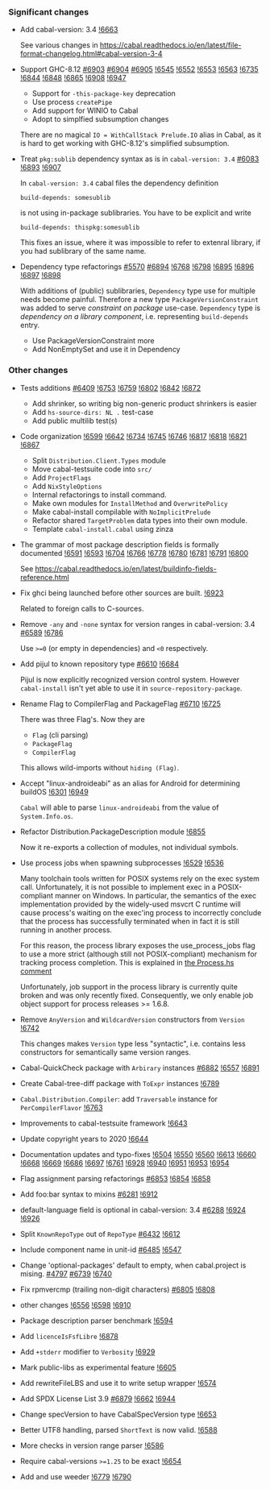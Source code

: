 ### Significant changes

- Add cabal-version: 3.4 [!6663](https://github.com/haskell/cabal/pull/6663)
  
  See various changes in https://cabal.readthedocs.io/en/latest/file-format-changelog.html#cabal-version-3-4
  
- Support GHC-8.12 [#6903](https://github.com/haskell/cabal/issues/6903) [#6904](https://github.com/haskell/cabal/issues/6904) [#6905](https://github.com/haskell/cabal/issues/6905) [!6545](https://github.com/haskell/cabal/pull/6545) [!6552](https://github.com/haskell/cabal/pull/6552) [!6553](https://github.com/haskell/cabal/pull/6553) [!6563](https://github.com/haskell/cabal/pull/6563) [!6735](https://github.com/haskell/cabal/pull/6735) [!6844](https://github.com/haskell/cabal/pull/6844) [!6848](https://github.com/haskell/cabal/pull/6848) [!6865](https://github.com/haskell/cabal/pull/6865) [!6908](https://github.com/haskell/cabal/pull/6908) [!6947](https://github.com/haskell/cabal/pull/6947)
  
  - Support for `-this-package-key` deprecation
  - Use process `createPipe`
  - Add support for WINIO to Cabal
  - Adopt to simplfied subsumption changes
  
  There are no magical `IO = WithCallStack Prelude.IO` alias in Cabal,
  as it is hard to get working with GHC-8.12's simplified subsumption.
  
- Treat `pkg:sublib` dependency syntax as is in `cabal-version: 3.4` [#6083](https://github.com/haskell/cabal/issues/6083) [!6893](https://github.com/haskell/cabal/pull/6893) [!6907](https://github.com/haskell/cabal/pull/6907)
  
  In `cabal-version: 3.4` cabal files the dependency definition
  
  ```cabal
  build-depends: somesublib
  ```
  
  is not using in-package sublibraries. You have to be explicit and write
  
  ```cabal
  build-depends: thispkg:somesublib
  ```
  
  This fixes an issue, where it was impossible to refer to extenral
  library, if you had sublibrary of the same name.
  
- Dependency type refactorings [#5570](https://github.com/haskell/cabal/issues/5570) [#6894](https://github.com/haskell/cabal/issues/6894) [!6768](https://github.com/haskell/cabal/pull/6768) [!6798](https://github.com/haskell/cabal/pull/6798) [!6895](https://github.com/haskell/cabal/pull/6895) [!6896](https://github.com/haskell/cabal/pull/6896) [!6897](https://github.com/haskell/cabal/pull/6897) [!6898](https://github.com/haskell/cabal/pull/6898)
  
  With additions of (public) sublibraries, `Dependency` type use for multiple needs become painful.
  Therefore a new type `PackageVersionConstraint` was added to serve *constraint on package* use-case.
  `Dependency` type is *dependency on a library component*, i.e. representing `build-depends` entry.
  
  - Use PackageVersionConstraint more
  - Add NonEmptySet and use it in Dependency
  
### Other changes

- Tests additions [#6409](https://github.com/haskell/cabal/issues/6409) [!6753](https://github.com/haskell/cabal/pull/6753) [!6759](https://github.com/haskell/cabal/pull/6759) [!6802](https://github.com/haskell/cabal/pull/6802) [!6842](https://github.com/haskell/cabal/pull/6842) [!6872](https://github.com/haskell/cabal/pull/6872)
  
  - Add shrinker, so writing big non-generic product shrinkers is easier
  - Add `hs-source-dirs: NL .` test-case
  - Add public multilib test(s)
  
- Code organization [!6599](https://github.com/haskell/cabal/pull/6599) [!6642](https://github.com/haskell/cabal/pull/6642) [!6734](https://github.com/haskell/cabal/pull/6734) [!6745](https://github.com/haskell/cabal/pull/6745) [!6746](https://github.com/haskell/cabal/pull/6746) [!6817](https://github.com/haskell/cabal/pull/6817) [!6818](https://github.com/haskell/cabal/pull/6818) [!6821](https://github.com/haskell/cabal/pull/6821) [!6867](https://github.com/haskell/cabal/pull/6867)
  
  - Split `Distribution.Client.Types` module
  - Move cabal-testsuite code into `src/`
  - Add `ProjectFlags`
  - Add `NixStyleOptions`
  - Internal refactorings to install command.
  - Make own modules for `InstallMethod` and `OverwritePolicy`
  - Make cabal-install compilable with `NoImplicitPrelude`
  - Refactor shared `TargetProblem` data types into their own module.
  - Template `cabal-install.cabal` using zinza
  
- The grammar of most package description fields is formally documented [!6591](https://github.com/haskell/cabal/pull/6591) [!6593](https://github.com/haskell/cabal/pull/6593) [!6704](https://github.com/haskell/cabal/pull/6704) [!6766](https://github.com/haskell/cabal/pull/6766) [!6778](https://github.com/haskell/cabal/pull/6778) [!6780](https://github.com/haskell/cabal/pull/6780) [!6781](https://github.com/haskell/cabal/pull/6781) [!6791](https://github.com/haskell/cabal/pull/6791) [!6800](https://github.com/haskell/cabal/pull/6800)
  
  See https://cabal.readthedocs.io/en/latest/buildinfo-fields-reference.html
  
- Fix ghci being launched before other sources are built. [!6923](https://github.com/haskell/cabal/pull/6923)
  
  Related to foreign calls to C-sources.
  
- Remove `-any` and `-none` syntax for version ranges in cabal-version: 3.4 [#6589](https://github.com/haskell/cabal/issues/6589) [!6786](https://github.com/haskell/cabal/pull/6786)
  
  Use `>=0` (or empty in dependencies) and `<0` respectively.
  
- Add pijul to known repository type [#6610](https://github.com/haskell/cabal/issues/6610) [!6684](https://github.com/haskell/cabal/pull/6684)
  
  Pijul is now explicitly recognized version control system.
  However `cabal-install` isn't yet able to use it in
  `source-repository-package`.
  
- Rename Flag to CompilerFlag and PackageFlag [#6710](https://github.com/haskell/cabal/issues/6710) [!6725](https://github.com/haskell/cabal/pull/6725)
  
  There was three Flag's. Now they are
  
  - `Flag` (cli parsing)
  - `PackageFlag`
  - `CompilerFlag`
  
  This allows wild-imports without `hiding (Flag)`.
  
- Accept "linux-androideabi" as an alias for Android for determining buildOS [!6301](https://github.com/haskell/cabal/pull/6301) [!6949](https://github.com/haskell/cabal/pull/6949)
  
  `Cabal` will able to parse `linux-androideabi` from the value of `System.Info.os`.
  
- Refactor Distribution.PackageDescription module [!6855](https://github.com/haskell/cabal/pull/6855)
  
  Now it re-exports a collection of modules, not individual symbols.
  
- Use process jobs when spawning subprocesses [!6529](https://github.com/haskell/cabal/pull/6529) [!6536](https://github.com/haskell/cabal/pull/6536)
  
  Many toolchain tools written for POSIX systems rely on the exec system
  call. Unfortunately, it is not possible to implement exec in a
  POSIX-compliant manner on Windows. In particular, the semantics of the
  exec implementation provided by the widely-used msvcrt C runtime
  will cause process's waiting on the exec'ing process to incorrectly
  conclude that the process has successfully terminated when in fact it is
  still running in another process.
  
  For this reason, the process library exposes the use_process_jobs
  flag to use a more strict (although still not POSIX-compliant) mechanism
  for tracking process completion.
  This is explained in [the Process.hs comment](https://github.com/haskell/process/blob/master/System/Process.hs#L399)
  
  Unfortunately, job support in the process library is currently quite
  broken and was only recently fixed. Consequently, we only enable job
  object support for process releases >= 1.6.8.
  
- Remove `AnyVersion` and `WildcardVersion` constructors from `Version` [!6742](https://github.com/haskell/cabal/pull/6742)
  
  This changes makes `Version` type less "syntactic",
  i.e. contains less constructors for semantically same version ranges.
  
- Cabal-QuickCheck package with `Arbirary` instances [#6882](https://github.com/haskell/cabal/issues/6882) [!6557](https://github.com/haskell/cabal/pull/6557) [!6891](https://github.com/haskell/cabal/pull/6891)
- Create Cabal-tree-diff package with `ToExpr` instances [!6789](https://github.com/haskell/cabal/pull/6789)
- `Cabal.Distribution.Compiler`: add `Traversable` instance for `PerCompilerFlavor` [!6763](https://github.com/haskell/cabal/pull/6763)
- Improvements to cabal-testsuite framework [!6643](https://github.com/haskell/cabal/pull/6643)
- Update copyright years to 2020 [!6644](https://github.com/haskell/cabal/pull/6644)
- Documentation updates and typo-fixes [!6504](https://github.com/haskell/cabal/pull/6504) [!6550](https://github.com/haskell/cabal/pull/6550) [!6560](https://github.com/haskell/cabal/pull/6560) [!6613](https://github.com/haskell/cabal/pull/6613) [!6660](https://github.com/haskell/cabal/pull/6660) [!6668](https://github.com/haskell/cabal/pull/6668) [!6669](https://github.com/haskell/cabal/pull/6669) [!6686](https://github.com/haskell/cabal/pull/6686) [!6697](https://github.com/haskell/cabal/pull/6697) [!6761](https://github.com/haskell/cabal/pull/6761) [!6928](https://github.com/haskell/cabal/pull/6928) [!6940](https://github.com/haskell/cabal/pull/6940) [!6951](https://github.com/haskell/cabal/pull/6951) [!6953](https://github.com/haskell/cabal/pull/6953) [!6954](https://github.com/haskell/cabal/pull/6954)
- Flag assignment parsing refactorings [#6853](https://github.com/haskell/cabal/issues/6853) [!6854](https://github.com/haskell/cabal/pull/6854) [!6858](https://github.com/haskell/cabal/pull/6858)
- Add foo:bar syntax to mixins [#6281](https://github.com/haskell/cabal/issues/6281) [!6912](https://github.com/haskell/cabal/pull/6912)
- default-language field is optional in cabal-version: 3.4 [#6288](https://github.com/haskell/cabal/issues/6288) [!6924](https://github.com/haskell/cabal/pull/6924) [!6926](https://github.com/haskell/cabal/pull/6926)
- Split `KnownRepoType` out of `RepoType` [#6432](https://github.com/haskell/cabal/issues/6432) [!6612](https://github.com/haskell/cabal/pull/6612)
- Include component name in unit-id [#6485](https://github.com/haskell/cabal/issues/6485) [!6547](https://github.com/haskell/cabal/pull/6547)
- Change 'optional-packages' default to empty, when cabal.project is mising. [#4797](https://github.com/haskell/cabal/issues/4797) [#6739](https://github.com/haskell/cabal/issues/6739) [!6740](https://github.com/haskell/cabal/pull/6740)
- Fix rpmvercmp (trailing non-digit characters) [#6805](https://github.com/haskell/cabal/issues/6805) [!6808](https://github.com/haskell/cabal/pull/6808)
- other changes [!6556](https://github.com/haskell/cabal/pull/6556) [!6598](https://github.com/haskell/cabal/pull/6598) [!6910](https://github.com/haskell/cabal/pull/6910)
- Package description parser benchmark [!6594](https://github.com/haskell/cabal/pull/6594)
- Add `licenceIsFsfLibre` [!6878](https://github.com/haskell/cabal/pull/6878)
- Add `+stderr` modifier to `Verbosity` [!6929](https://github.com/haskell/cabal/pull/6929)
- Mark public-libs as experimental feature [!6605](https://github.com/haskell/cabal/pull/6605)
- Add rewriteFileLBS and use it to write setup wrapper [!6574](https://github.com/haskell/cabal/pull/6574)
- Add SPDX License List 3.9 [#6879](https://github.com/haskell/cabal/issues/6879) [!6662](https://github.com/haskell/cabal/pull/6662) [!6944](https://github.com/haskell/cabal/pull/6944)
- Change specVersion to have CabalSpecVersion type [!6653](https://github.com/haskell/cabal/pull/6653)
- Better UTF8 handling, parsed `ShortText` is now valid. [!6588](https://github.com/haskell/cabal/pull/6588)
- More checks in version range parser [!6586](https://github.com/haskell/cabal/pull/6586)
- Require cabal-versions `>=1.25` to be exact [!6654](https://github.com/haskell/cabal/pull/6654)
- Add and use weeder [!6779](https://github.com/haskell/cabal/pull/6779) [!6790](https://github.com/haskell/cabal/pull/6790)
